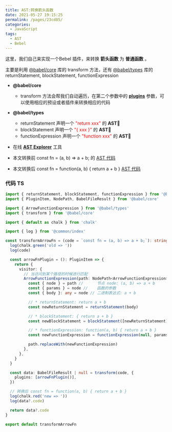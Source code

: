 ```yaml
---
title: AST:转换箭头函数
date: 2021-05-27 19:15:25
permalink: /pages/23cd85/
categories:
  - JavaScript
tags:
  - AST
  - Bebel
---
```


这里，我们自己来实现一个<span class="span-shadow">Bebel</span> 插件，来转换 **箭头函数** 为 **普通函数** 。

主要是利用 [@babel/core](https://www.npmjs.com/package/@babel/core) 库的 <span class="span-shadow">transform</span> 方法，还有 [@babel/types](https://www.npmjs.com/package/@babel/types) 库的 <span class="span-shadow">returnStatement</span>, <span class="span-shadow">blockStatement</span>, <span class="span-shadow">functionExpression</span>

- **@babel/core**
  - <span class="span-shadow">transform</span> 方法会帮我们自动遍历，在第二个参数中的 **[plugins](https://babeljs.io/docs/en/plugins/)** 参数，可以使用相应的预设或者插件来转换相应的代码
- **@babel/types**

  - <span class="span-shadow">returnStatement</span> 声明一个 <span class="span-shadow" style="color: red;">"return xxx"</span> 的 **AST**
  - <span class="span-shadow">blockStatement</span> 声明一个 <span class="span-shadow" style="color: red;">"{ xxx }"</span> 的 **AST**
  - <span class="span-shadow">functionExpression</span> 声明一个 <span class="span-shadow" style="color: red;">"function xxx"</span> 的 **AST**

- 在线 **[AST Explorer](https://astexplorer.net/)** 工具

- 本文转换前 <span class="span-shadow">const fn = (a, b) => a + b;</span> 的 [AST 代码](https://astexplorer.net/#/gist/efc9d5e11a87d2ed8f9bd93814796101/f7267777b3b5da0bab96582a94347222b25d55b2)
- 本文转换后 <span class="span-shadow">const fn = function(a, b) { return a + b }</span> [AST 代码](https://astexplorer.net/#/gist/efc9d5e11a87d2ed8f9bd93814796101/7867a017573263e23a27018ea8402025c9ff8d21)

<!-- more -->

### 代码 TS

```TypeScript
import { returnStatement, blockStatement, functionExpression } from '@babel/types'
import { PluginItem, NodePath, BabelFileResult } from '@babel/core'

import { ArrowFunctionExpression } from '@babel/types'
import { transform } from '@babel/core'

import { default as chalk } from 'chalk'

import { log } from '@common/index'

const transformArrowFn = (code = `const fn = (a, b) => a + b;`): string | null | undefined => {
  log(chalk.green('old => '))
  log(code)

  const arrowFnPlugin = (): PluginItem => {
    return {
      visitor: {
        // 当访问到某个路径的时候进行匹配
        ArrowFunctionExpression(path: NodePath<ArrowFunctionExpression>) {
          const { node } = path //      节点 node: (a, b) => a + b
          const { params } = node //    函数的参数
          const { body }: any = node // 二进制表达式: a + b

          // * returnStatement: return a + b
          const newReturnStatement = returnStatement(body)

          // * blockStatement: { return a + b }
          const newBlockStatement = blockStatement([newReturnStatement])

          // * functionExpression: function(a, b) { return a + b }
          const newFunctionExpression = functionExpression(null, params, newBlockStatement)

          path.replaceWith(newFunctionExpression)
        },
      },
    }
  }

  const data: BabelFileResult | null = transform(code, {
    plugins: [arrowFnPlugin()],
  })

  // 转换后 const fn = function(a, b) { return a + b }
  log(chalk.red('new => '))
  log(data?.code)

  return data?.code
}

export default transformArrowFn
```
